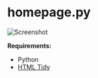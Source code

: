 homepage.py
===========

![Screenshot](http://ompldr.org/vZWY5NQ "screenshot")

**Requirements:**
- Python
- [HTML Tidy](http://tidy.sourceforge.net/)
